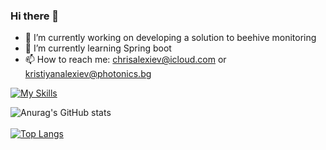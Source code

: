 ### Hi there 👋

- 🔭 I’m currently working on developing a solution to beehive monitoring
- 🌱 I’m currently learning Spring boot
- 📫 How to reach me: chrisalexiev@icloud.com or kristiyanalexiev@photonics.bg

[![My Skills](https://skillicons.dev/icons?i=cs,dotnet,java,spring,androidstudio,nodejs,typescript,react,mysql,docker,linux)](https://skillicons.dev)
<br>

![Anurag's GitHub stats](https://github-readme-stats.vercel.app/api?username=ChrisX21&rank_icon=github&show_icons=true&theme=tokyonight)
<br>
<br>
[![Top Langs](https://github-readme-stats.vercel.app/api/top-langs/?username=ChrisX21&layout=compact)](https://github.com/ChrisX21)

<br>
